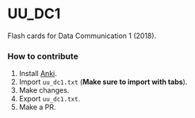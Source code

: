 # UU_DC1
Flash cards for Data Communication 1 (2018).

### How to contribute
1. Install [Anki](https://apps.ankiweb.net).
2. Import `uu_dc1.txt` (**Make sure to import with tabs**).
3. Make changes.
4. Export `uu_dc1.txt`.
5. Make a PR.
